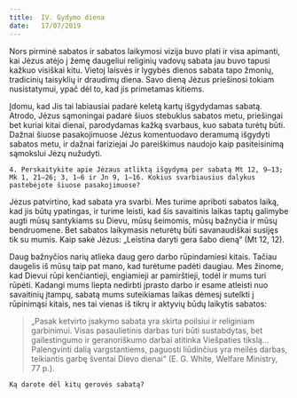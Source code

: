 ```yaml
---
title:  IV. Gydymo diena
date:   17/07/2019
---
```


Nors pirminė sabatos ir sabatos laikymosi vizija buvo plati ir visa apimanti, kai Jėzus atėjo į žemę daugeliui religinių vadovų sabata jau buvo tapusi kažkuo visiškai kitu. Vietoj laisvės ir lygybės dienos sabata tapo žmonių, tradicinių taisyklių ir draudimų diena. Savo dieną Jėzus priešinosi tokiam nusistatymui, ypač dėl to, kad jis primetamas kitiems.

Įdomu, kad Jis tai labiausiai padarė keletą kartų išgydydamas sabatą. Atrodo, Jėzus sąmoningai padarė šiuos stebuklus sabatos metu, priešingai bet kuriai kitai dienai, parodydamas kažką svarbaus, kuo sabata turėtų būti. Dažnai šiuose pasakojimuose Jėzus komentuodavo deramumą išgydyti sabatos metu, ir dažnai fariziejai Jo pareiškimus naudojo kaip pasiteisinimą sąmokslui Jėzų nužudyti.

`4. Perskaitykite apie Jėzaus atliktą išgydymą per sabatą Mt 12, 9–13; Mk 1, 21–26; 3, 1–6 ir Jn 9, 1–16. Kokius svarbiausius dalykus pastebėjote šiuose pasakojimuose?`

Jėzus patvirtino, kad sabata yra svarbi. Mes turime apriboti sabatos laiką, kad jis būtų ypatingas, ir turime leisti, kad šis savaitinis laikas taptų galimybe augti mūsų santykiams su Dievu, mūsų šeimomis, mūsų bažnyčia ir mūsų bendruomene. Bet sabatos laikymasis neturėtų būti savanaudiškai susijęs tik su mumis. Kaip sakė Jėzus: „Leistina daryti gera šabo dieną“ (Mt 12, 12).

Daug bažnyčios narių atlieka daug gero darbo rūpindamiesi kitais. Tačiau daugelis iš mūsų taip pat mano, kad turėtume padėti daugiau. Mes žinome, kad Dievui rūpi kenčiantieji, engiamieji ar pamirštieji, todėl ir mums turi rūpėti. Kadangi mums liepta nedirbti įprasto darbo ir esame atleisti nuo savaitinių įtampų, sabatą mums suteikiamas laikas dėmesį sutelkti į rūpinimąsi kitais, nes tai vienas iš tikrų ir aktyvių būdų laikytis sabatos: 

> <p></p>
> „Pasak ketvirto įsakymo sabata yra skirta poilsiui ir religiniam garbinimui. Visas pasaulietinis darbas turi būti sustabdytas, bet gailestingumo ir geranoriškumo darbai atitinka Viešpaties tikslą... Palengvinti dalią vargstantiems, paguosti liūdinčius yra meilės darbas, teikiantis garbę šventai Dievo dienai“ (E. G. White, Welfare Ministry, 77 p.).

`Ką darote dėl kitų gerovės sabatą?`
